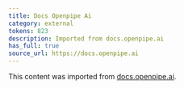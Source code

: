 ```yaml
---
title: Docs Openpipe Ai
category: external
tokens: 823
description: Imported from docs.openpipe.ai
has_full: true
source_url: https://docs.openpipe.ai
---
```


This content was imported from [docs.openpipe.ai](https://docs.openpipe.ai).
